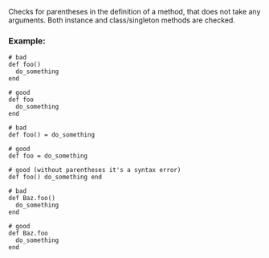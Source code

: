 Checks for parentheses in the definition of a method,
that does not take any arguments. Both instance and
class/singleton methods are checked.

### Example:

    # bad
    def foo()
      do_something
    end

    # good
    def foo
      do_something
    end

    # bad
    def foo() = do_something

    # good
    def foo = do_something

    # good (without parentheses it's a syntax error)
    def foo() do_something end

    # bad
    def Baz.foo()
      do_something
    end

    # good
    def Baz.foo
      do_something
    end